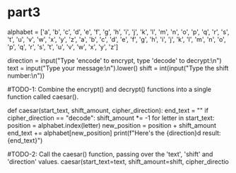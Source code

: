 # part3
alphabet = ['a', 'b', 'c', 'd', 'e', 'f', 'g', 'h', 'i', 'j', 'k', 'l', 'm', 'n', 'o', 'p', 'q', 'r', 's', 't', 'u', 'v', 'w', 'x', 'y', 'z', 'a', 'b', 'c', 'd', 'e', 'f', 'g', 'h', 'i', 'j', 'k', 'l', 'm', 'n', 'o', 'p', 'q', 'r', 's', 't', 'u', 'v', 'w', 'x', 'y', 'z']

direction = input("Type 'encode' to encrypt, type 'decode' to decrypt:\n")
text = input("Type your message:\n").lower()
shift = int(input("Type the shift number:\n"))

#TODO-1: Combine the encrypt() and decrypt() functions into a single function called caesar(). 

def caesar(start_text, shift_amount, cipher_direction):
  end_text = ""
  if cipher_direction == "decode":
      shift_amount *= -1
  for letter in start_text:
    position = alphabet.index(letter)
    new_position = position + shift_amount
    end_text += alphabet[new_position]
  print(f"Here's the {direction}d result: {end_text}")


#TODO-2: Call the caesar() function, passing over the 'text', 'shift' and 'direction' values.
caesar(start_text=text, shift_amount=shift, cipher_directio
